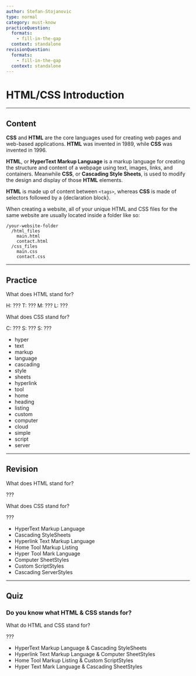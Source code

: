 ```yaml
---
author: Stefan-Stojanovic
type: normal
category: must-know
practiceQuestion:
  formats:
    - fill-in-the-gap
  context: standalone
revisionQuestion:
  formats:
    - fill-in-the-gap
  context: standalone
---
```


# HTML/CSS Introduction


---

## Content

**CSS** and **HTML** are the core languages used for creating web pages and web-based applications. **HTML** was invented in 1989, while **CSS** was invented in 1996.

**HTML**, or **HyperText Markup Language** is a markup language for creating the structure and content of a webpage using text, images, links, and containers. Meanwhile **CSS**, or **Cascading Style Sheets**, is used to modify the design and display of those **HTML** elements.

**HTML** is made up of content between `<tags>`, whereas **CSS** is made of selectors followed by a {declaration block}.

When creating a website, all of your unique HTML and CSS files for the same website are usually located inside a folder like so:

```plain-text
/your-website-folder
  /html_files
    main.html
    contact.html
  /css_files
    main.css
    contact.css
```


---

## Practice

What does HTML stand for?

H: ???
T: ???
M: ???
L: ???

What does CSS stand for?

C: ???
S: ???
S: ???

- hyper
- text
- markup
- language
- cascading
- style
- sheets
- hyperlink
- tool
- home
- heading
- listing
- custom
- computer
- cloud
- simple
- script
- server


---

## Revision

What does HTML stand for?

???

What does CSS stand for?

???

- HyperText Markup Language
- Cascading StyleSheets
- Hyperlink Text Markup Language
- Home Tool Markup Listing
- Hyper Tool Mark Language
- Computer SheetStyles
- Custom ScriptStyles
- Cascading ServerStyles


---

## Quiz

### Do you know what HTML & CSS stands for?


What do HTML and CSS stand for?

???

- HyperText Markup Language & Cascading StyleSheets
- Hyperlink Text Markup Language & Computer SheetStyles
- Home Tool Markup Listing & Custom ScriptStyles
- Hyper Text Mark Language & Cascading SheetStyles
